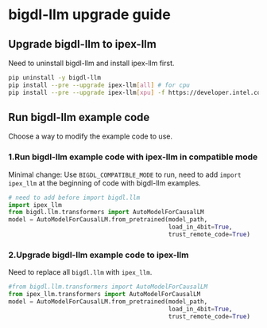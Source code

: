 # bigdl-llm upgrade guide
## Upgrade bigdl-llm to ipex-llm
Need to uninstall bigdl-llm and install ipex-llm first.
```bash
pip uninstall -y bigdl-llm
pip install --pre --upgrade ipex-llm[all] # for cpu
pip install --pre --upgrade ipex-llm[xpu] -f https://developer.intel.com/ipex-whl-stable-xpu # for xpu
```
## Run bigdl-llm example code
Choose a way to modify the example code to use.

### 1.Run bigdl-llm example code with ipex-llm in compatible mode
Minimal change: Use `BIGDL_COMPATIBLE_MODE` to run, need to add `import ipex_llm` at the 
beginning of code with bigdl-llm examples.
```python
# need to add before import bigdl.llm
import ipex_llm
from bigdl.llm.transformers import AutoModelForCausalLM
model = AutoModelForCausalLM.from_pretrained(model_path,
                                             load_in_4bit=True,
                                             trust_remote_code=True)
```

### 2.Upgrade bigdl-llm example code to ipex-llm
Need to replace all `bigdl.llm` with `ipex_llm`.
```python
#from bigdl.llm.transformers import AutoModelForCausalLM
from ipex_llm.transformers import AutoModelForCausalLM
model = AutoModelForCausalLM.from_pretrained(model_path,
                                             load_in_4bit=True,
                                             trust_remote_code=True)
```

